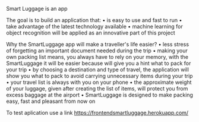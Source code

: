 Smart Luggage is an app


The goal is to build an application that:
• is easy to use and fast to run
• take advantage of the latest technology available
• machine learning for object recognition will be applied as an innovative part of this project

Why the SmartLuggage app will make a traveller's life easier?
• less stress of forgetting an important document needed during the trip
• making your own packing list means, you always have to rely on your memory, with the SmartLuggage it will be easier because will give you a hint what to pack for your trip
• by choosing a destination and type of travel, the application will show you what to pack to avoid carrying unnecessary items during your trip
• your travel list is always with you on your phone
• the approximate weight of your luggage, given after creating the list of items, will protect you from excess baggage at the airport
• SmartLuggage is designed to make packing easy, fast and pleasant from now on


To test aplication use a link https://frontendsmartluggage.herokuapp.com/ 
